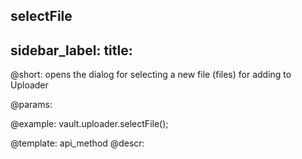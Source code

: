 selectFile
---
sidebar_label: 
title: 
---          

@short: opens the dialog for selecting a new file (files) for adding to Uploader

@params:



@example:
vault.uploader.selectFile();

@template: api_method
@descr:

